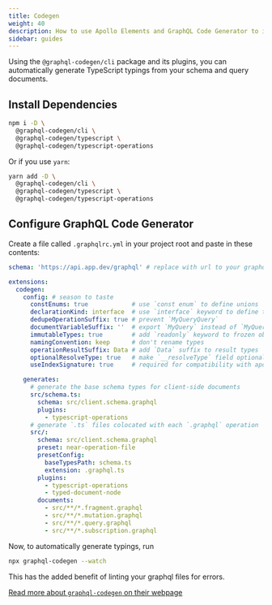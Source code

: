 ```yaml
---
title: Codegen
weight: 40
description: How to use Apollo Elements and GraphQL Code Generator to improve the experience of developing with GraphQL and web components.
sidebar: guides
---
```


Using the `@graphql-codegen/cli` package and its plugins, you can automatically generate TypeScript typings from your schema and query documents.

## Install Dependencies

```bash
npm i -D \
  @graphql-codegen/cli \
  @graphql-codegen/typescript \
  @graphql-codegen/typescript-operations
```

Or if you use `yarn`:

```bash
yarn add -D \
  @graphql-codegen/cli \
  @graphql-codegen/typescript \
  @graphql-codegen/typescript-operations
```

## Configure GraphQL Code Generator

Create a file called `.graphqlrc.yml` in your project root and paste in these contents:

```yml
schema: 'https://api.app.dev/graphql' # replace with url to your graphql server

extensions:
  codegen:
    config: # season to taste
      constEnums: true            # use `const enum` to define unions
      declarationKind: interface  # use `interface` keyword to define types
      dedupeOperationSuffix: true # prevent `MyQueryQuery`
      documentVariableSuffix: ''  # export `MyQuery` instead of `MyQueryDocument`
      immutableTypes: true        # add `readonly` keyword to frozen objects
      namingConvention: keep      # don't rename types
      operationResultSuffix: Data # add `Data` suffix to result types
      optionalResolveType: true   # make `__resolveType` field optional
      useIndexSignature: true     # required for compatibility with apollo server

    generates:
      # generate the base schema types for client-side documents
      src/schema.ts:
        schema: src/client.schema.graphql
        plugins:
          - typescript-operations
      # generate `.ts` files colocated with each `.graphql` operation
      src/:
        schema: src/client.schema.graphql
        preset: near-operation-file
        presetConfig:
          baseTypesPath: schema.ts
          extension: .graphql.ts
        plugins:
          - typescript-operations
          - typed-document-node
        documents:
          - src/**/*.fragment.graphql
          - src/**/*.mutation.graphql
          - src/**/*.query.graphql
          - src/**/*.subscription.graphql
```

Now, to automatically generate typings, run

```bash
npx graphql-codegen --watch
```

This has the added benefit of linting your graphql files for errors.

[Read more about `graphql-codegen` on their webpage](https://graphql-code-generator.com/)
